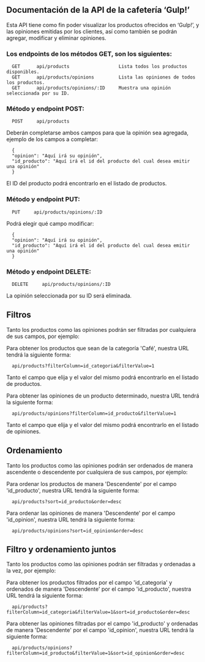 ## Documentación de la API de la cafetería ‘Gulp!’

Esta API tiene como fin poder visualizar los productos ofrecidos en ‘Gulp!’, y las opiniones emitidas por los clientes, así como también se podrán agregar, modificar y eliminar opiniones.

### Los endpoints de los métodos GET, son los siguientes:
  ```
    GET      api/products                  Lista todos los productos disponibles.
    GET      api/products/opinions         Lista las opiniones de todos los productos.
    GET      api/products/opinions/:ID     Muestra una opinión seleccionada por su ID.
  ```
### Método y endpoint POST:
  ```
    POST     api/products
  ```
Deberán completarse ambos campos para que la opinión sea agregada, ejemplo de los campos a completar:
  ```
    {
    "opinion": "Aquí irá su opinión",
    "id_producto": "Aquí irá el id del producto del cual desea emitir una opinión"
    }
  ```
El ID del producto podrá encontrarlo en el listado de productos.

### Método y endpoint PUT:
  ```
    PUT     api/products/opinions/:ID
  ```
Podrá elegir qué campo modificar: 
  ```
    {
    "opinion": "Aquí irá su opinión",
    "id_producto": "Aquí irá el id del producto del cual desea emitir una opinión"
    }
  ```
### Método y endpoint DELETE:
  ```
    DELETE     api/products/opinions/:ID
  ```
La opinión seleccionada por su ID será eliminada.


## Filtros

Tanto los productos como las opiniones podrán ser filtradas por cualquiera de sus campos, por ejemplo:

Para obtener los productos que sean de la categoría 'Café', nuestra URL tendrá la siguiente forma:

  ```
    api/products?filterColumn=id_categoria&filterValue=1
  ```   
Tanto el campo que elija y el valor del mismo podrá encontrarlo en el listado de productos.

Para obtener las opiniones de un producto determinado, nuestra URL tendrá la siguiente forma:

  ```
    api/products/opinions?filterColumn=id_producto&filterValue=1
  ``` 
Tanto el campo que elija y el valor del mismo podrá encontrarlo en el listado de opiniones.

## Ordenamiento

Tanto los productos como las opiniones podrán ser ordenados de manera ascendente o descendente por cualquiera de sus campos, por ejemplo:

Para ordenar los productos de manera 'Descendente' por el campo 'id_producto', nuestra URL tendrá la siguiente forma:

  ```
    api/products?sort=id_producto&order=desc
  ```

Para ordenar las opiniones de manera 'Descendente' por el campo 'id_opinion', nuestra URL tendrá la siguiente forma:

  ```
    api/products/opinions?sort=id_opinion&order=desc
  ```
## Filtro y ordenamiento juntos

Tanto los productos como las opiniones podrán ser filtradas y ordenadas a la vez, por ejemplo:

Para obtener los productos filtrados por el campo 'id_categoria' y ordenados de manera 'Descendente' por el campo 'id_producto', nuestra URL tendrá la siguiente forma:

  ```
    api/products?filterColumn=id_categoria&filterValue=1&sort=id_producto&order=desc
  ```

Para obtener las opiniones filtradas por el campo 'id_producto' y ordenadas de manera 'Descendente' por el campo 'id_opinion', nuestra URL tendrá la siguiente forma:

  ```
    api/products/opinions?filterColumn=id_producto&filterValue=1&sort=id_opinion&order=desc
  ```







